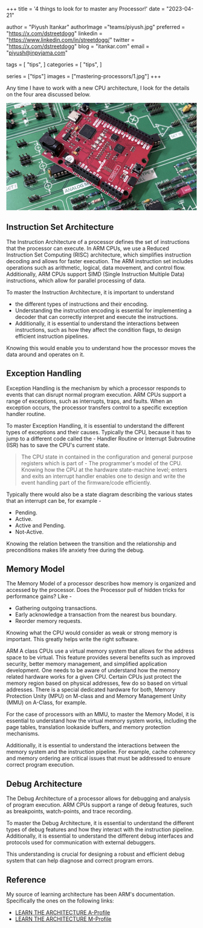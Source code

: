 +++
title = '4 things to look for to master any Processor!'
date = "2023-04-21"

author = "Piyush Itankar"
authorImage ="teams/piyush.jpg"
preferred = "https://x.com/dstreetdogg"
linkedin = "https://www.linkedin.com/in/streetdogg/"
twitter = "https://x.com/dstreetdogg"
blog = "itankar.com"
email = "piyush@inpyjama.com"

tags = [
    "tips",
]
categories = [
    "tips",
]

series = ["tips"]
images = ["mastering-processors/1.jpg"]
+++

Any time I have to work with a new CPU architecture, I look for the details on the four area discussed below.
<!--more-->

![](1.jpg)

## Instruction Set Architecture

The Instruction Architecture of a processor defines the set of instructions that the processor can execute. In ARM CPUs, we use a Reduced Instruction Set Computing (RISC) architecture, which simplifies instruction decoding and allows for faster execution. The ARM instruction set includes operations such as arithmetic, logical, data movement, and control flow. Additionally, ARM CPUs support SIMD (Single Instruction Multiple Data) instructions, which allow for parallel processing of data.

To master the Instruction Architecture, it is important to understand
- the different types of instructions and their encoding.
- Understanding the instruction encoding is essential for implementing a decoder that can correctly interpret and execute the instructions.
- Additionally, it is essential to understand the interactions between instructions, such as how they affect the condition flags, to design efficient instruction pipelines.

Knowing this would enable you to understand how the processor moves the data around and operates on it.

## Exception Handling

Exception Handling is the mechanism by which a processor responds to events that can disrupt normal program execution. ARM CPUs support a range of exceptions, such as interrupts, traps, and faults. When an exception occurs, the processor transfers control to a specific exception handler routine.

To master Exception Handling, it is essential to understand the different types of exceptions and their causes. Typically the CPU, because it has to jump to a different code called the - Handler Routine or Interrupt Subroutine (ISR) has to save the CPU's current state.

> The CPU state in contained in the configuration and general purpose registers which is part of - The programmer's model of the CPU. Knowing how the CPU at the hardware state-machine level; enters and exits an interrupt handler enables one to design and write the event handling part of the firmware/code efficiently.

Typically there would also be a state diagram describing the various states that an interrupt can be, for example -
- Pending.
- Active.
- Active and Pending.
- Not-Active.

Knowing the relation between the transition and the relationship and preconditions makes life anxiety free during the debug.

## Memory Model

The Memory Model of a processor describes how memory is organized and accessed by the processor. Does the Processor pull of hidden tricks for performance gains? Like -

- Gathering outgoing transactions.
- Early acknowledge a transaction from the nearest bus boundary.
- Reorder memory requests.

Knowing what the CPU would consider as weak or strong memory is important. This greatly helps write the right software.

ARM A class CPUs use a virtual memory system that allows for the address space to be virtual. This feature provides several benefits such as improved security, better memory management, and simplified application development. One needs to be aware of understand how the memory related hardware works for a given CPU. Certain CPUs just protect the memory region based on physical addresses, few do so based on virtual addresses. There is a special dedicated hardware for both, Memory Protection Unity (MPU) on M-class and and Memory Management Unity (MMU) on A-Class, for example.

For the case of processors with an MMU, to master the Memory Model, it is essential to understand how the virtual memory system works, including the page tables, translation lookaside buffers, and memory protection mechanisms.

Additionally, it is essential to understand the interactions between the memory system and the instruction pipeline. For example, cache coherency and memory ordering are critical issues that must be addressed to ensure correct program execution.

## Debug Architecture

The Debug Architecture of a processor allows for debugging and analysis of program execution. ARM CPUs support a range of debug features, such as breakpoints, watch-points, and trace recording.

To master the Debug Architecture, it is essential to understand the different types of debug features and how they interact with the instruction pipeline. Additionally, it is essential to understand the different debug interfaces and protocols used for communication with external debuggers.

This understanding is crucial for designing a robust and efficient debug system that can help diagnose and correct program errors.

## Reference

My source of learning architecture has been ARM's documentation. Specifically the ones on the following links:
- [LEARN THE ARCHITECTURE A-Profile](https://www.arm.com/architecture/learn-the-architecture/a-profile?ref=inpyjama.com)
- [LEARN THE ARCHITECTURE M-Profile](https://www.arm.com/architecture/learn-the-architecture/m-profile?ref=inpyjama.com)
